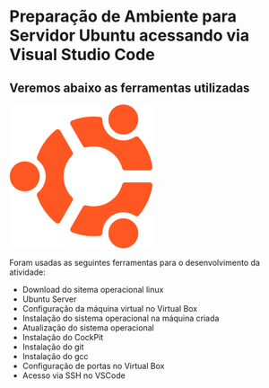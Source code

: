 # Preparação de Ambiente para Servidor Ubuntu acessando via Visual Studio Code

## Veremos abaixo as ferramentas utilizadas

!["Logo Ubuntu"](logoubuntu.png)

Foram usadas as seguintes ferramentas para o desenvolvimento da atividade:

- Download do sitema operacional linux
- Ubuntu Server
- Configuração da máquina virtual no Virtual Box
- Instalação do sistema operacional na máquina criada
- Atualização do sistema operacional
- Instalação do CockPit
- Instalação do git
- Instalação do gcc
- Configuração de portas no Virtual Box
- Acesso via SSH no VSCode
 






